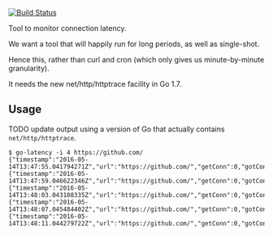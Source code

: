 [![Build Status](https://travis-ci.org/jabley/go-latency.svg?branch=master)](https://travis-ci.org/jabley/go-latency)

Tool to monitor connection latency.

We want a tool that will happily run for long periods, as well as single-shot.

Hence this, rather than curl and cron (which only gives us minute-by-minute granularity).

It needs the new net/http/httptrace facility in Go 1.7.

## Usage

TODO update output using a version of Go that actually contains `net/http/httptrace`.

```
$ go-latency -i 4 https://github.com/
{"timestamp":"2016-05-14T13:47:55.041794271Z","url":"https://github.com/","getConn":0,"gotConn":0,"ttfb":0,"dnsStart":0,"dnsDone":0,"connectStart":0,"connectDone":0,"wroteRequest":0,"total":1.2073199510000001}
{"timestamp":"2016-05-14T13:47:59.046622346Z","url":"https://github.com/","getConn":0,"gotConn":0,"ttfb":0,"dnsStart":0,"dnsDone":0,"connectStart":0,"connectDone":0,"wroteRequest":0,"total":0.300005106}
{"timestamp":"2016-05-14T13:48:03.043108335Z","url":"https://github.com/","getConn":0,"gotConn":0,"ttfb":0,"dnsStart":0,"dnsDone":0,"connectStart":0,"connectDone":0,"wroteRequest":0,"total":0.30343416}
{"timestamp":"2016-05-14T13:48:07.045484402Z","url":"https://github.com/","getConn":0,"gotConn":0,"ttfb":0,"dnsStart":0,"dnsDone":0,"connectStart":0,"connectDone":0,"wroteRequest":0,"total":0.313531331}
{"timestamp":"2016-05-14T13:48:11.044279722Z","url":"https://github.com/","getConn":0,"gotConn":0,"ttfb":0,"dnsStart":0,"dnsDone":0,"connectStart":0,"connectDone":0,"wroteRequest":0,"total":0.299610692}
```
